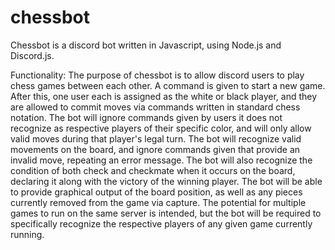 # chessbot

Chessbot is a discord bot written in Javascript, using Node.js and Discord.js.

Functionality:
The purpose of chessbot is to allow discord users to play chess games between each other. A command is given to start a new game. After this, one user each is assigned as the white or black player, and they are allowed to commit moves via commands written in standard chess notation. The bot will ignore commands given by users it does not recognize as respective players of their specific color, and will only allow valid moves during that player's legal turn. The bot will recognize valid movements on the board, and ignore commands given that provide an invalid move, repeating an error message. The bot will also recognize the condition of both check and checkmate when it occurs on the board, declaring it along with the victory of the winning player. The bot will be able to provide graphical output of the board position, as well as any pieces currently removed from the game via capture. The potential for multiple games to run on the same server is intended, but the bot will be required to specifically recognize the respective players of any given game currently running.